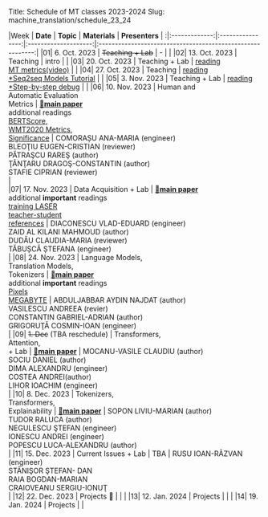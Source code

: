 Title: Schedule of MT classes 2023-2024
Slug: machine_translation/schedule_23_24



|Week |    **Date**   |     **Topic**    | **Materials** |                       **Presenters**                       |
:|:-------------:|:----------------:|:--------------------:|:----------------------------------------------------------:|
|01|  6. Oct. 2023 | <del>Teaching + Lab</del>      |   -   |                                                            | 
|02| 13. Oct. 2023 | Teaching         |      intro               |                                                            | 
|03| 20. Oct. 2023 | Teaching + Lab         |  [reading](#eval)<br />[MT metrics(video)](https://slideslive.com/38924201/1-metrics-of-mt-quality)                |                                                            | 
|04| 27. Oct. 2023 | Teaching         |  [reading](#neural)<br />[\*Seq2seq Models Tutorial](https://lena-voita.github.io/nlp_course/seq2seq_and_attention.html)                    |                                                            |
|05|  3. Nov. 2023 | Teaching + Lab         |  [reading](#trans)<br />[\*Step-by-step debug](https://github.com/pbloem/former/)                    |                                                            |
|06| 10. Nov. 2023 |  Human and<br />Automatic Evaluation<br />Metrics                                     |    [🤔**main paper**](https://aclanthology.org/2021.wmt-1.57/)<br />additional readings<br />[BERTScore](https://arxiv.org/pdf/1904.09675.pdf),<br />[WMT2020 Metrics](https://aclanthology.org/2020.wmt-1.77.pdf),<br />[Significance](https://aclanthology.org/D14-1020.pdf)         |   COMORAȘU ANA-MARIA (engineer) <br /> BLEOŢIU EUGEN-CRISTIAN (reviewer) <br /> PĂTRAŞCU RAREŞ (author) <br /> ŢÂNŢARU DRAGOŞ-CONSTANTIN (author)<br /> STAFIE CIPRIAN (reviewer) <br />    |     
|07| 17. Nov. 2023 |  Data Acquisition  + Lab                                                                   |        [🤔**main paper**](https://arxiv.org/abs/2205.12654)<br />additional **important** readings<br />[training LASER](https://aclanthology.org/Q19-1038/)<br />[teacher-student](https://aclanthology.org/2020.emnlp-main.365.pdf)<br />[references](#data)   |  DIACONESCU VLAD-EDUARD (engineer) <br /> ZAID AL KILANI MAHMOUD (author)<br /> DUDĂU CLAUDIA-MARIA (reviewer)<br /> TĂBUȘCĂ ȘTEFANA (engineer)<br />                       |
|08| 24. Nov. 2023 |  Language Models,<br />Translation Models,<br />Tokenizers                            |    [🤔**main paper**](https://aclanthology.org/2021.emnlp-main.576/) <br />additional **important** readings<br /> [Pixels](https://openreview.net/forum?id=FkSp8VW8RjH) <br />[MEGABYTE](https://arxiv.org/abs/2305.07185)        |     ABDULJABBAR AYDIN NAJDAT (author) <br /> VASILESCU ANDREEA (revier) <br /> CONSTANTIN GABRIEL-ADRIAN (author) <br /> GRIGORUŢĂ COSMIN-IOAN (engineer) <br />                |
|09|  <del>1. Dec</del> (TBA reschedule) |  Transformers,<br />Attention,<br /> + Lab                   |     [🤔**main paper**](https://transformer-circuits.pub/2021/framework/index.html)     |     MOCANU-VASILE CLAUDIU (author)<br /> SOCIU DANIEL (author)<br /> DIMA ALEXANDRU (engineer) <br /> COSTEA ANDREI(author)<br /> LIHOR IOACHIM (engineer)<br />       |
|10|  8. Dec. 2023 |  Tokenizers,<br />Transformers,<br />Explainability                                   |        [🤔**main paper**](https://transformer-circuits.pub/2022/in-context-learning-and-induction-heads/index.html)    |           SOPON LIVIU-MARIAN (author)<br /> TUDOR RALUCA (author)<br /> NEGULESCU ŞTEFAN (engineer)<br /> IONESCU ANDREI (engineer)<br /> POPESCU LUCA-ALEXANDRU (author)<br />        |
|11| 15. Dec. 2023 |  Current Issues + Lab                                               |        TBA   |                            RUSU IOAN-RĂZVAN (engineer) <br /> STĂNIŞOR ŞTEFAN- DAN<br /> RAIA BOGDAN-MARIAN<br /> CRAIOVEANU SERGIU-IONUŢ<br />                     |
|12| 22. Dec. 2023 | Projects 🌲      |                      |                                                            |
|13| 12. Jan. 2024 | Projects         |                      |                                                            |
|14| 19. Jan. 2024 | Projects         |                      |             